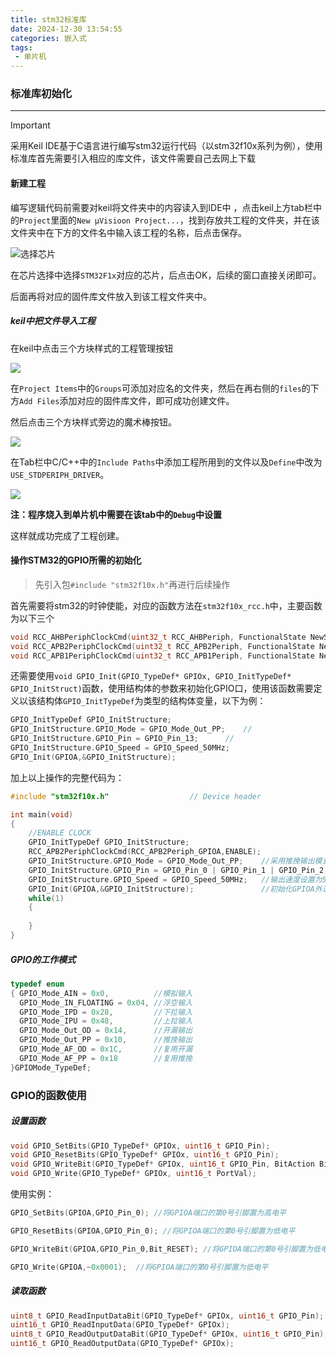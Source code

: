 ```yaml
---
title: stm32标准库
date: 2024-12-30 13:54:55 
categories: 嵌入式
tags:
 - 单片机
---
```


<meta name="referrer" content="no-referrer"/>



### 标准库初始化

------

> [!IMPORTANT]
>
> 采用Keil IDE基于C语言进行编写stm32运行代码（以stm32f10x系列为例），使用标准库首先需要引入相应的库文件，该文件需要自己去网上下载  



#### 新建工程

编写逻辑代码前需要对keil将文件夹中的内容读入到IDE中 ，点击keil上方tab栏中的`Project`里面的`New μVisioon Project...`，找到存放共工程的文件夹，并在该文件夹中在下方的文件名中输入该工程的名称，后点击保存。

![选择芯片](https://i-blog.csdnimg.cn/direct/4ea1f7c781d04b82b40bdb6a10f51acf.png)   

在芯片选择中选择`STM32F1x`对应的芯片，后点击OK，后续的窗口直接关闭即可。  

后面再将对应的固件库文件放入到该工程文件夹中。



##### keil中把文件导入工程

在keil中点击三个方块样式的工程管理按钮

![](https://i-blog.csdnimg.cn/direct/39bdbbf0c37f4ec3991068162084ba65.png)  

在`Project Items`中的`Groups`可添加对应名的文件夹，然后在再右侧的`files`的下方`Add Files`添加对应的固件库文件，即可成功创建文件。  

然后点击三个方块样式旁边的魔术棒按钮。

![](https://i-blog.csdnimg.cn/direct/746be52f03874323a14db7cf49249dd8.png)  

在Tab栏中C/C++中的`Include Paths`中添加工程所用到的文件以及`Define`中改为`USE_STDPERIPH_DRIVER`。

![](https://i-blog.csdnimg.cn/direct/2b966ba0e35a4e9487f5e41258f9129c.png)

**注：程序烧入到单片机中需要在该tab中的`Debug`中设置**  

这样就成功完成了工程创建。



#### 操作STM32的GPIO所需的初始化

> 先引入包`#include "stm32f10x.h"`再进行后续操作

首先需要将stm32的时钟使能，对应的函数方法在`stm32f10x_rcc.h`中，主要函数为以下三个

```c
void RCC_AHBPeriphClockCmd(uint32_t RCC_AHBPeriph, FunctionalState NewState); //使能AHB的外设时钟
void RCC_APB2PeriphClockCmd(uint32_t RCC_APB2Periph, FunctionalState NewState); //使能PB2的外设时钟
void RCC_APB1PeriphClockCmd(uint32_t RCC_APB1Periph, FunctionalState NewState); //使能PB1的外设时钟
```

还需要使用`void GPIO_Init(GPIO_TypeDef* GPIOx, GPIO_InitTypeDef* GPIO_InitStruct)`函数，使用结构体的参数来初始化GPIO口，使用该函数需要定义以该结构体`GPIO_InitTypeDef`为类型的结构体变量，以下为例：  

```c
GPIO_InitTypeDef GPIO_InitStructure;
GPIO_InitStructure.GPIO_Mode = GPIO_Mode_Out_PP;	//
GPIO_InitStructure.GPIO_Pin = GPIO_Pin_13; 		//
GPIO_InitStructure.GPIO_Speed = GPIO_Speed_50MHz;
GPIO_Init(GPIOA,&GPIO_InitStructure);
```

  

加上以上操作的完整代码为：

```c
#include "stm32f10x.h"                  // Device header

int main(void)
{
    //ENABLE CLOCK
    GPIO_InitTypeDef GPIO_InitStructure;
    RCC_APB2PeriphClockCmd(RCC_APB2Periph_GPIOA,ENABLE);
    GPIO_InitStructure.GPIO_Mode = GPIO_Mode_Out_PP;	//采用推挽输出模式
    GPIO_InitStructure.GPIO_Pin = GPIO_Pin_0 | GPIO_Pin_1 | GPIO_Pin_2;			//使用GPIO0，1，2号引脚
    GPIO_InitStructure.GPIO_Speed = GPIO_Speed_50MHz;	//输出速度设置为50MHz
    GPIO_Init(GPIOA,&GPIO_InitStructure);				//初始化GPIOA外设的0号引脚
    while(1)
    {
        
    }
}

```



##### GPIO的工作模式

```c
typedef enum
{ GPIO_Mode_AIN = 0x0,			//模拟输入
  GPIO_Mode_IN_FLOATING = 0x04, //浮空输入
  GPIO_Mode_IPD = 0x28,			//下拉输入
  GPIO_Mode_IPU = 0x48,			//上拉输入
  GPIO_Mode_Out_OD = 0x14,		//开漏输出
  GPIO_Mode_Out_PP = 0x10,		//推挽输出
  GPIO_Mode_AF_OD = 0x1C,		//复用开漏
  GPIO_Mode_AF_PP = 0x18		//复用推挽
}GPIOMode_TypeDef;
```



### GPIO的函数使用



##### 设置函数

```c
void GPIO_SetBits(GPIO_TypeDef* GPIOx, uint16_t GPIO_Pin);					//将GPIO_Pin设置为高电平，支持多引脚
void GPIO_ResetBits(GPIO_TypeDef* GPIOx, uint16_t GPIO_Pin);				//将GPIO_Pin设置为低电平，支持多引脚
void GPIO_WriteBit(GPIO_TypeDef* GPIOx, uint16_t GPIO_Pin, BitAction BitVal);//第三个参数为Bit_SET置为高电平，Bit_RESET置为低电平，仅支持单引脚配置
void GPIO_Write(GPIO_TypeDef* GPIOx, uint16_t PortVal);
```



使用实例：

```c
GPIO_SetBits(GPIOA,GPIO_Pin_0); //将GPIOA端口的第0号引脚置为高电平

GPIO_ResetBits(GPIOA,GPIO_Pin_0); //将GPIOA端口的第0号引脚置为低电平

GPIO_WriteBit(GPIOA,GPIO_Pin_0,Bit_RESET); //将GPIOA端口的第0号引脚置为低电平

GPIO_Write(GPIOA,~0x0001);  //将GPIOA端口的第0号引脚置为低电平
```



##### 读取函数

```c
uint8_t GPIO_ReadInputDataBit(GPIO_TypeDef* GPIOx, uint16_t GPIO_Pin);	//读取GPIO_Pin的输入值，返回值代表该端口的电平
uint16_t GPIO_ReadInputData(GPIO_TypeDef* GPIOx);						//读取整个输入寄存器，返回每一位端口的电平
uint8_t GPIO_ReadOutputDataBit(GPIO_TypeDef* GPIOx, uint16_t GPIO_Pin); //
uint16_t GPIO_ReadOutputData(GPIO_TypeDef* GPIOx);						//
```

